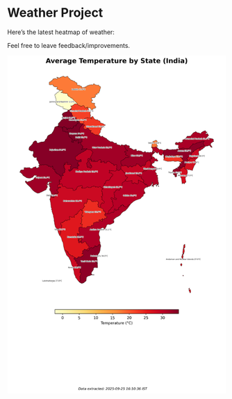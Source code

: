 # Weather Project

Here’s the latest heatmap of weather:

Feel free to leave feedback/improvements.

![India Heatmap](docs/assets/india_heatmap.png?v=D51C27)

